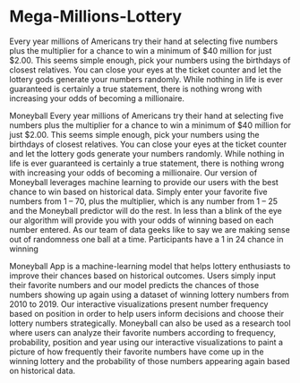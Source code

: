 # Mega-Millions-Lottery

Every year millions of Americans try their hand at selecting five numbers plus the multiplier for a chance to win a minimum of $40 million for just $2.00. This seems simple enough, pick your numbers using the birthdays of closest relatives. You can close your eyes at the ticket counter and let the lottery gods generate your numbers randomly. While nothing in life is ever guaranteed is certainly a true statement, there is nothing wrong with increasing your odds of becoming a millionaire.

Moneyball Every year millions of Americans try their hand at selecting five numbers plus the multiplier for a chance to win a minimum of $40 million for just $2.00. This seems simple enough, pick your numbers using the birthdays of closest relatives. You can close your eyes at the ticket counter and let the lottery gods generate your numbers randomly. While nothing in life is ever guaranteed is certainly a true statement, there is nothing wrong with increasing your odds of becoming a millionaire. Our version of Moneyball leverages machine learning to provide our users with the best chance to win based on historical data. Simply enter your favorite five numbers from 1 – 70, plus the multiplier, which is any number from 1 – 25 and the Moneyball predictor will do the rest. In less than a blink of the eye our algorithm will provide you with your odds of winning based on each number entered. As our team of data geeks like to say we are making sense out of randomness one ball at a time. Participants have a 1 in 24 chance in winning

Moneyball App is a machine-learning model that helps lottery enthusiasts to improve their chances based on historical outcomes.  Users simply input their favorite numbers and our model predicts the chances of those numbers showing up again using a dataset of winning lottery numbers from 2010 to 2019.  Our interactive visualizations present number frequency based on position in order to help users inform decisions and choose their lottery numbers strategically.  Moneyball can also be used as a research tool where users can analyze their favorite numbers according to frequency, probability, position and year using our interactive visualizations to paint a picture of how frequently their favorite numbers have come up in the winning lottery and the probability of those numbers appearing again based on historical data.
